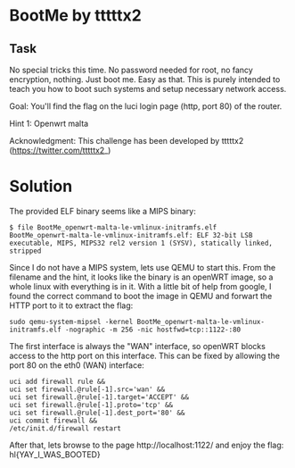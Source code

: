 # BootMe by tttttx2

## Task
No special tricks this time. No password needed for root, no fancy encryption, nothing. Just boot me. Easy as that. This is purely intended to teach you how to boot such systems and setup necessary network access.

Goal: You'll find the flag on the luci login page (http, port 80) of the router.

Hint 1: Openwrt malta

Acknowledgment: This challenge has been developed by tttttx2 (https://twitter.com/tttttx2_)

# Solution

The provided ELF binary seems like a MIPS binary:
```
$ file BootMe_openwrt-malta-le-vmlinux-initramfs.elf
BootMe_openwrt-malta-le-vmlinux-initramfs.elf: ELF 32-bit LSB executable, MIPS, MIPS32 rel2 version 1 (SYSV), statically linked, stripped
```

Since I do not have a MIPS system, lets use QEMU to start this. From the filename and the hint, it looks like the binary is an openWRT image, so a whole linux with everything is in it. With a little bit of help from google, I found the correct command to boot the image in QEMU and forwart the HTTP port to it to extract the flag:

```
sudo qemu-system-mipsel -kernel BootMe_openwrt-malta-le-vmlinux-initramfs.elf -nographic -m 256 -nic hostfwd=tcp::1122-:80
```

The first interface is always the "WAN" interface, so openWRT blocks access to the http port on this interface. This can be fixed by allowing the port 80 on the eth0 (WAN) interface:

```
uci add firewall rule &&
uci set firewall.@rule[-1].src='wan' &&
uci set firewall.@rule[-1].target='ACCEPT' &&
uci set firewall.@rule[-1].proto='tcp' &&
uci set firewall.@rule[-1].dest_port='80' &&
uci commit firewall &&
/etc/init.d/firewall restart
```

After that, lets browse to the page http://localhost:1122/ and enjoy the flag: hl{YAY_I_WAS_BOOTED}
